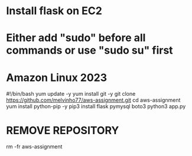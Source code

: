 # Install flask on EC2 
# Either add "sudo" before all commands or use "sudo su" first
# Amazon Linux 2023

#!/bin/bash
yum update -y
yum install git -y
git clone https://github.com/melvinho77/aws-assignment.git
cd aws-assignment
yum install python-pip -y
pip3 install flask pymysql boto3
python3 app.py

# REMOVE REPOSITORY
rm -fr aws-assignment
